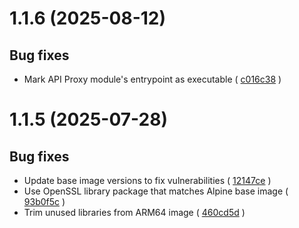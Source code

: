 # 1.1.6 (2025-08-12)

## Bug fixes
* Mark API Proxy module's entrypoint as executable ( [c016c38](https://github.com/Azure/iotedge/commit/c016c3834c41577dec816ae1176d3abdbf00b3b4) )

# 1.1.5 (2025-07-28)

## Bug fixes
* Update base image versions to fix vulnerabilities ( [12147ce](https://github.com/Azure/iotedge/commit/12147ce7b7a26f90e39561e58542df229fd0616a) )
* Use OpenSSL library package that matches Alpine base image  ( [93b0f5c](https://github.com/Azure/iotedge/commit/93b0f5c924d507dbd17524bdc9ad0b16166066f4) )
* Trim unused libraries from ARM64 image ( [460cd5d](https://github.com/Azure/iotedge/commit/460cd5d17361114643a73a5aafe86262de34b554) )
